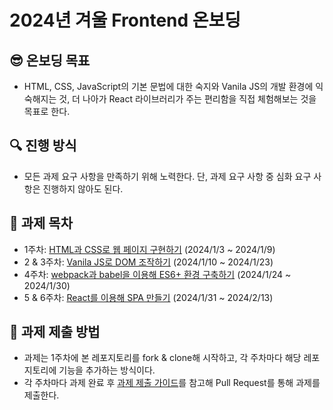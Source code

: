 # 2024년 겨울 Frontend 온보딩

## 😎 온보딩 목표

- HTML, CSS, JavaScript의 기본 문법에 대한 숙지와 Vanila JS의 개발 환경에 익숙해지는 것, 더 나아가 React 라이브러리가 주는 편리함을 직접 체험해보는 것을 목표로 한다.

## 🔍 진행 방식

- 모든 과제 요구 사항을 만족하기 위해 노력한다. 단, 과제 요구 사항 중 심화 요구 사항은 진행하지 않아도 된다.

## 📑 과제 목차

- 1주차: [HTML과 CSS로 웹 페이지 구현하기](docs/week1.md) (2024/1/3 ~ 2024/1/9)
- 2 & 3주차: [Vanila JS로 DOM 조작하기](docs/week2-and-3.md) (2024/1/10 ~ 2024/1/23)
- 4주차: [webpack과 babel을 이용해 ES6+ 환경 구축하기](docs/week4.md) (2024/1/24 ~ 2024/1/30)
- 5 & 6주차: [React를 이용해 SPA 만들기](docs/week5-and-6.md) (2024/1/31 ~ 2024/2/13)

## 📮 과제 제출 방법
- 과제는 1주차에 본 레포지토리를 fork & clone해 시작하고, 각 주차마다 해당 레포지토리에 기능을 추가하는 방식이다.
- 각 주차마다 과제 완료 후 [과제 제출 가이드](./docs/how-to-summit-assignments.md)를 참고해 Pull Request를 통해 과제를 제출한다.